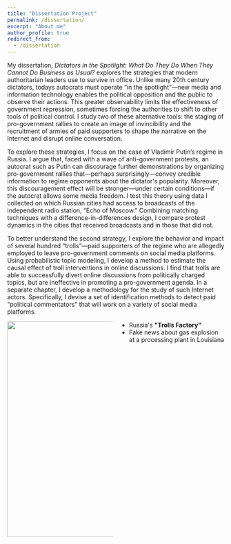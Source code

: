 ```yaml
---
title: "Dissertation Project"
permalink: /dissertation/
excerpt: "About me"
author_profile: true
redirect_from: 
  - /dissertation
---
```


<style>
  .col2 {
    columns: 2 200px;         /* number of columns and width in pixels*/
    -webkit-columns: 2 200px; /* chrome, safari */
    -moz-columns: 2 200px;    /* firefox */
  }
  .col3 {
    columns: 3 100px;
    -webkit-columns: 3 100px;
    -moz-columns: 3 100px;
  }
</style>

My dissertation, *Dictators in the Spotlight: What Do They Do When They Cannot Do Business as Usual?* explores the strategies that modern authoritarian leaders use to survive in office. Unlike many 20th century dictators, todays autocrats must operate “in the spotlight”—new media and information technology enables the political opposition and the public to observe their actions. This greater observability limits the effectiveness of government repression, sometimes forcing the authorities to shift to other tools of political control. I study two of these alternative tools: the staging of pro-government rallies to create an image of invincibility and the recruitment of armies of paid supporters to shape the narrative on the Internet and disrupt online conversation. 

To explore these strategies, I focus on the case of Vladimir Putin’s regime in Russia. I argue that, faced with a wave of anti-government protests, an autocrat such as Putin can discourage further demonstrations by organizing pro-government rallies that—perhaps surprisingly—convey credible information to regime opponents about the dictator's popularity. Moreover, this discouragement effect will be stronger—under certain conditions—if the autocrat allows some media freedom. I test this theory using data I collected on which Russian cities had access to broadcasts of the independent radio station, “Echo of Moscow.” Combining matching techniques with a difference-in-differences design, I compare protest dynamics in the cities that received broadcasts and in those that did not. 

To better understand the second strategy, I explore the behavior and impact of several hundred “trolls”—paid supporters of the regime who are allegedly employed to leave pro-government comments on social media platforms. Using probabilistic topic modeling, I develop a method to estimate the causal effect of troll interventions in online discussions. I find that trolls are able to successfully divert online discussions from politically charged topics, but are ineffective in promoting a pro-government agenda. In a separate chapter, I develop a methodology for the study of such Internet actors. Specifically, I devise a set of identification methods to detect paid “political commentators” that will work on a variety of social media platforms.

<div class="col2">
<center>
<img src="https://AntonSobolev.github.io/files/Anton-Sobolev-CV.pdf" width="500"> </center>


- Russia's **"Trolls Factory"** 
- Fake news about gas explosion at a processing plant in Louisiana

</div>


